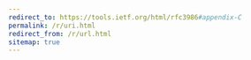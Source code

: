 ```yaml
---
redirect_to: https://tools.ietf.org/html/rfc3986#appendix-C
permalink: /r/uri.html
redirect_from: /r/url.html
sitemap: true
---
```

